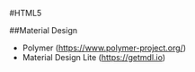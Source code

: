 #HTML5

##Material Design
- Polymer (https://www.polymer-project.org/)
- Material Design Lite (https://getmdl.io)
